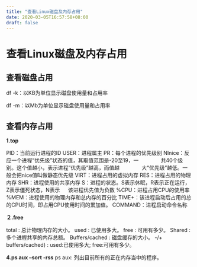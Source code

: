 ```yaml
---
title: "查看Linux磁盘及内存占用"
date: 2020-03-05T16:57:58+08:00
draft: false
---
```


# 查看Linux磁盘及内存占用

## 查看磁盘占用

df -k：以KB为单位显示磁盘使用量和占用率

df -m：以Mb为单位显示磁盘使用量和占用率

## 查看内存占用

**1.top**

PID：当前运行进程的ID
USER：进程属主
PR：每个进程的优先级别
NInice：反应一个进程“优先级”状态的值，其取值范围是-20至19，一
　　　　共40个级别。这个值越小，表示进程”优先级”越高，而值越
　　　　大“优先级”越低。一般会把nice值叫做静态优先级
VIRT：进程占用的虚拟内存
RES：进程占用的物理内存
SHR：进程使用的共享内存
S：进程的状态。S表示休眠，R表示正在运行，Z表示僵死状态，N表示
　 该进程优先值为负数
%CPU：进程占用CPU的使用率
%MEM：进程使用的物理内存和总内存的百分比
TIME+：该进程启动后占用的总的CPU时间，即占用CPU使用时间的累加值。
COMMAND：进程启动命令名称

**２.free**

total : 总计物理内存的大小。
used : 已使用多大。
free : 可用有多少。
Shared : 多个进程共享的内存总额。
Buffers/cached : 磁盘缓存的大小。
-/+ buffers/cached) :
used:已使用多大;
free:可用有多少。

**4.ps aux –sort -rss**
ps aux: 列出目前所有的正在内存当中的程序。
